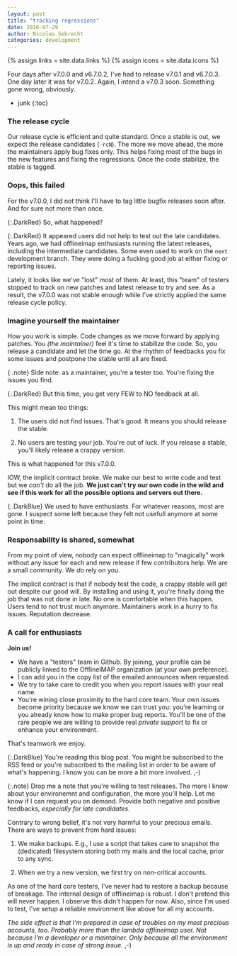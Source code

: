 ```yaml
---
layout: post
title: "tracking regressions"
date: 2016-07-29
author: Nicolas Sebrecht
categories: development
---
```


{% assign links = site.data.links %}
{% assign icons = site.data.icons %}


Four days after v7.0.0 and v6.7.0.2, I've had to release v7.0.1 and v6.7.0.3.
One day later it was for v7.0.2. Again, I intend a v7.0.3 soon. Something gone
wrong, obviously.

<!--more-->

* junk
{:toc}


### The release cycle

Our release cycle is efficient and quite standard. Once a stable is out, we
expect the release candidates (`-rcN`). The more we move ahead, the more the
maintainers apply bug fixes only. This helps fixing most of the bugs in the new
features and fixing the regressions. Once the code stabilize, the stable is
tagged.


### Oops, this failed

For the v7.0.0, I did not think I'll have to tag little bugfix releases soon
after. And for sure not more than once.

{:.DarkRed}
So, what happened?

{:.DarkRed}
It appeared users did not help to test out the late candidates. Years ago, we had
offlineimap enthusiasts running the latest releases, including the intermediate
candidates. Some even used to work on the `next` development branch. They were
doing a fucking good job at either fixing or reporting issues.

Lately, it looks like we've "lost" most of them. At least, this "team" of
testers stopped to track on new patches and latest release to try and see. As a
result, the v7.0.0 was not stable enough while I've strictly applied the same
release cycle policy.


### Imagine yourself the maintainer

How you work is simple. Code changes as we move forward by applying patches. You
*(the maintainer)* feel it's time to stabilize the code. So, you release a
candidate and let the time go. At the rhythm of feedbacks you fix some issues
and postpone the stable until all are fixed.

{:.note}
Side note: as a maintainer, you're a tester too. You're fixing the issues you
find.

{:.DarkRed}
But this time, you get very FEW to NO feedback at all.

This might mean too things:

1. The users did not find issues. That's good. It means you should release the
	 stable.

2. No users are testing your job. You're out of luck. If you release a stable,
	 you'll likely release a crappy version.

This is what happened for this v7.0.0.

IOW, the implicit contract broke. We make our best to write code and test but we
*can't* do all the job. **We just can't try our own code in the wild and see if
this work for all the possible options and servers out there.**

{:.DarkBlue}
We used to have enthusiasts. For whatever reasons, most are gone. I suspect some
left because they felt not usefull anymore at some point in time.


### Responsability is shared, somewhat

From my point of view, nobody can expect offlineimap to "magically" work without
any issue for each and new release if few contributors help. We are a small
community. We *do* rely on you.

The implicit contract is that if nobody test the code, a crappy stable will get
out despite our good will. By installing and using it, you're finally doing the
job that was not done in late.  No one is comfortable when this happen.  Users
tend to not trust much anymore. Maintainers work in a hurry to fix issues.
Reputation decrease.


### A call for enthusiasts

**Join us!**

- We have a "testers" team in Github. By joining, your profile can be publicly
	linked to the OfflineIMAP organization (at your own preference).
- I can add you in the copy list of the emailed announces when requested.
- We try to take care to credit you when you report issues with your real name.
- You're wining close proximity to the hard core team. Your own issues become
	priority because we know we can trust you: you're learning or you already know
	how to make proper bug reports. You'll be one of the rare people we are
	willing to provide real *private support* to fix or enhance your environment.

That's teamwork we enjoy.

{:.DarkBlue}
You're reading this blog post. You might be subscribed to the RSS feed or you're
subscribed to the mailing list in order to be aware of what's happening.  I know
you can be more a bit more involved. ,-)

{:.note}
Drop me a note that you're willing to test releases. The more I know about your
environemnt and configuration, the more you'll help. Let me know if I can
request you on demand. Provide both negative and positive feedbacks, *especially
for late candidates*.

Contrary to wrong belief, it's not very harmful to your precious emails. There
are ways to prevent from hard issues:

1. We make backups. E.g., I use a script that takes care to snapshot the
	 (dedicated) filesystem storing both my mails and the local cache, prior to
	 any sync.

2. When we try a new version, we first try on non-critical accounts.

As one of the hard core testers, I've never had to restore a backup because of
breakage. The internal design of offlineimap is robust. I don't pretend this
will never happen. I observe this didn't happen for now. Also, since I'm used to
test, I've setup a reliable environment like above for all my accounts.

*The side effect is that I'm prepared in case of troubles on my most precious
accounts, too. Probably more than the lambda offlineimap user. Not because I'm a
developer or a maintainer. Only because all the environment is up and ready in
case of strong issue.* ,-)
